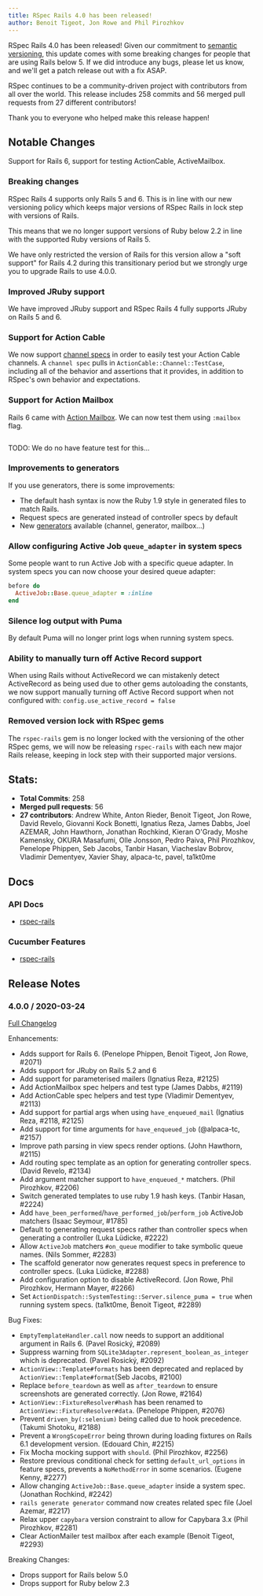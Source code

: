 ```yaml
---
title: RSpec Rails 4.0 has been released!
author: Benoit Tigeot, Jon Rowe and Phil Pirozhkov
---
```


RSpec Rails 4.0 has been released! Given our commitment to
[semantic versioning](http://semver.org/), this update comes with some
breaking changes for people that are using Rails below 5. If we 
did introduce any bugs, please let us know, and we'll get 
a patch release out with a fix ASAP.

RSpec continues to be a community-driven project with contributors
from all over the world. This release includes 258 commits and 56
merged pull requests from 27 different contributors!

Thank you to everyone who helped make this release happen!

## Notable Changes

Support for Rails 6, support for testing ActionCable, ActiveMailbox.

### Breaking changes

RSpec Rails 4 supports only Rails 5 and 6. This is in line with our
new versioning policy which keeps major versions of RSpec Rails in 
lock step with versions of Rails.

This means that we no longer support versions of Ruby below 2.2
in line with the supported Ruby versions of Rails 5.

We have only restricted the version of Rails for this version
allow a "soft support" for Rails 4.2 during this transitionary
period but we strongly urge you to upgrade Rails to use 4.0.0.

### Improved JRuby support

We have improved JRuby support and RSpec Rails 4 fully supports JRuby on Rails 5 and 6.
### Support for Action Cable

We now support [channel specs][1] in order to easily test your Action Cable channels.  A `channel spec` pulls in `ActionCable::Channel::TestCase`, including all of the behavior and assertions that it provides, in addition to RSpec's own behavior and expectations.

### Support for Action Mailbox

Rails 6 came with [Action Mailbox][2]. We can now test them using
`:mailbox` flag.

```ruby
```

TODO: We do no have feature test for this...

### Improvements to generators

If you use generators, there is some improvements:
- The default hash syntax is now the Ruby 1.9 style in generated files to match Rails.
- Request specs are generated instead of controller specs by default
- New [generators][3] available (channel, generator, mailbox...)

### Allow configuring Active Job `queue_adapter` in system specs

Some people want to run Active Job with a specific queue adapter. In system
specs you can now choose your desired queue adapter:

```ruby
before do
  ActiveJob::Base.queue_adapter = :inline
end
```

### Silence log output with Puma

By default Puma will no longer print logs when running system specs.

### Ability to manually turn off Active Record support

When using Rails without ActiveRecord we can mistakenly detect ActiveRecord as being used due to other gems autoloading the constants, we now support manually turning off Active Record support when not configured with:
`config.use_active_record = false`

### Removed version lock with RSpec gems

The `rspec-rails` gem is no longer locked with the versioning of the other RSpec gems, we will now be releasing `rspec-rails` with each new major Rails release, keeping in lock step with their supported major versions.

## Stats:

* **Total Commits**: 258
* **Merged pull requests**: 56
* **27 contributors**: Andrew White, Anton Rieder, Benoit Tigeot, Jon Rowe,
David Revelo, Giovanni Kock Bonetti, Ignatius Reza, James Dabbs, Joel AZEMAR,
John Hawthorn, Jonathan Rochkind, Kieran O'Grady, Moshe Kamensky,
OKURA Masafumi, Olle Jonsson, Pedro Paiva, Phil Pirozhkov, Penelope Phippen,
Seb Jacobs, Tanbir Hasan, Viacheslav Bobrov, Vladimir Dementyev, Xavier Shay,
alpaca-tc, pavel, ta1kt0me

## Docs

### API Docs

* [rspec-rails](/documentation/4.0/rspec-rails/)

### Cucumber Features

* [rspec-rails](https://relishapp.com/rspec/rspec-rails/v/4-0/)

## Release Notes

### 4.0.0 / 2020-03-24
[Full Changelog](https://github.com/rspec/rspec-rails/compare/v3.9.1...v4.0.0)

Enhancements:

* Adds support for Rails 6. (Penelope Phippen, Benoit Tigeot, Jon Rowe, #2071)
* Adds support for JRuby on Rails 5.2 and 6
* Add support for parameterised mailers (Ignatius Reza, #2125)
* Add ActionMailbox spec helpers and test type (James Dabbs, #2119)
* Add ActionCable spec helpers and test type (Vladimir Dementyev, #2113)
* Add support for partial args when using `have_enqueued_mail`
  (Ignatius Reza, #2118, #2125)
* Add support for time arguments for `have_enqueued_job` (@alpaca-tc, #2157)
* Improve path parsing in view specs render options. (John Hawthorn, #2115)
* Add routing spec template as an option for generating controller specs.
  (David Revelo, #2134)
* Add argument matcher support to `have_enqueued_*` matchers. (Phil Pirozhkov, #2206)
* Switch generated templates to use ruby 1.9 hash keys. (Tanbir Hasan, #2224)
* Add `have_been_performed`/`have_performed_job`/`perform_job` ActiveJob
  matchers (Isaac Seymour, #1785)
* Default to generating request specs rather than controller specs when
  generating a controller (Luka Lüdicke, #2222)
* Allow `ActiveJob` matchers `#on_queue` modifier to take symbolic queue names. (Nils Sommer, #2283)
* The scaffold generator now generates request specs in preference to controller specs.
  (Luka Lüdicke, #2288)
* Add configuration option to disable ActiveRecord. (Jon Rowe, Phil Pirozhkov, Hermann Mayer, #2266)
*  Set `ActionDispatch::SystemTesting::Server.silence_puma = true` when running system specs.
  (ta1kt0me, Benoit Tigeot, #2289)

Bug Fixes:

* `EmptyTemplateHandler.call` now needs to support an additional argument in
  Rails 6. (Pavel Rosický, #2089)
* Suppress warning from `SQLite3Adapter.represent_boolean_as_integer` which is
  deprecated. (Pavel Rosický, #2092)
* `ActionView::Template#formats` has been deprecated and replaced by
  `ActionView::Template#format`(Seb Jacobs, #2100)
* Replace `before_teardown` as well as `after_teardown` to ensure screenshots
  are generated correctly. (Jon Rowe, #2164)
* `ActionView::FixtureResolver#hash` has been renamed to `ActionView::FixtureResolver#data`.
  (Penelope Phippen, #2076)
* Prevent `driven_by(:selenium)` being called due to hook precedence.
  (Takumi Shotoku, #2188)
* Prevent a `WrongScopeError` being thrown during loading fixtures on Rails
  6.1 development version. (Edouard Chin, #2215)
* Fix Mocha mocking support with `should`. (Phil Pirozhkov, #2256)
* Restore previous conditional check for setting `default_url_options` in feature
  specs, prevents a `NoMethodError` in some scenarios. (Eugene Kenny, #2277)
* Allow changing `ActiveJob::Base.queue_adapter` inside a system spec.
  (Jonathan Rochkind, #2242)
* `rails generate generator` command now creates related spec file (Joel Azemar, #2217)
* Relax upper `capybara` version constraint to allow for Capybara 3.x (Phil Pirozhkov, #2281)
* Clear ActionMailer test mailbox after each example (Benoit Tigeot, #2293)

Breaking Changes:

* Drops support for Rails below 5.0
* Drops support for Ruby below 2.3

[1]: https://relishapp.com/rspec/rspec-rails/v/4-0/docs/channel-specs
[2]: https://guides.rubyonrails.org/action_mailbox_basics.html
[3]: https://relishapp.com/rspec/rspec-rails/v/4-0/docs/generators
